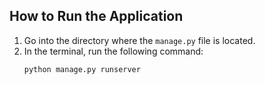 ## How to Run the Application

1. Go into the directory where the `manage.py` file is located.
2. In the terminal, run the following command:
   ```sh
   python manage.py runserver
